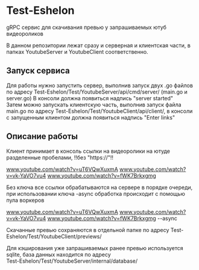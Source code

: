 # Test-Eshelon
gRPC сервис для скачивания превью у запрашиваемых ютуб видеороликов

В данном репозитории лежат сразу и серверная и клиентская части, в папках YoutubeServer и YoutubeClient соответственно.

## Запуск сервиса

Для работы нужно запустить сервер, выполнив запуск двух .go файлов по адресу Test-Eshelon/Test/YoutubeServer/api/cmd/server/ (main.go и server.go)
В консоли должна появиться надпись "server started"  
Затем можно запускать клиентскую часть, выполнив запуск файла main.go по адресу
Test-Eshelon/Test/YoutubeClient/api/client/, в консоли с запущенным клиентом должна появиться надпись "Enter links"

## Описание работы

Клиент принимает в консоль ссылки на видеоролики на ютуде разделенные пробелами, !!без "https://"!!


www.youtube.com/watch?v=uT6VQwXuxmA www.youtube.com/watch?v=vk-YaVO7vu4 www.youtube.com/watch?v=fWK7Brkxgmg  

Без ключа все ссылки обрабатываются на сервере в порядке очереди, при использовании ключа -async обработка происходит с помощью пула воркеров  

www.youtube.com/watch?v=uT6VQwXuxmA www.youtube.com/watch?v=vk-YaVO7vu4 www.youtube.com/watch?v=fWK7Brkxgmg --async

Скачанные превью сохраняются в отдельной папке по адресу Test-Eshelon/Test/YoutubeClient/previews/

Для кэширования уже запрашиваемых ранее превью используется sqlite, база данных находится по адресу  
Test-Eshelon/Test/YoutubeServer/internal/database/
